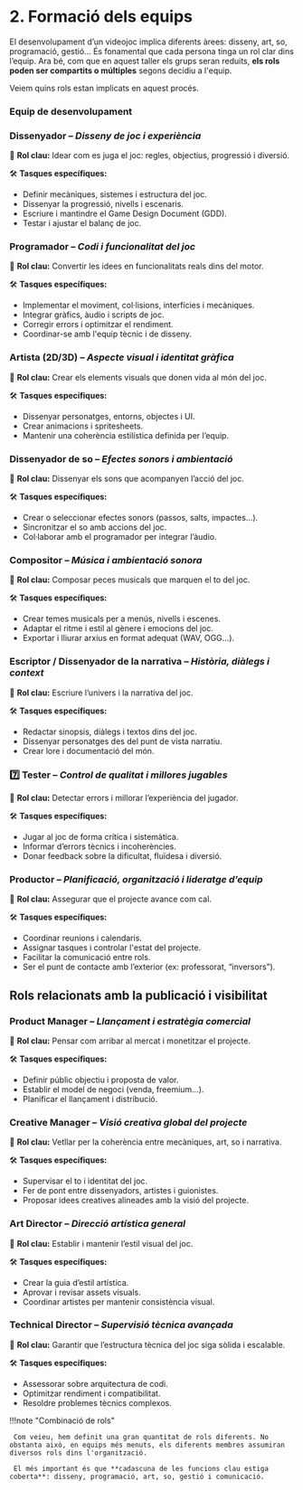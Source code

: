 # 2. Formació dels equips

El desenvolupament d’un videojoc implica diferents àrees: disseny, art, so, programació, gestió... És fonamental que cada persona tinga un rol clar dins l’equip. Ara bé, com que en aquest taller els grups seran reduits, **els rols poden ser compartits o múltiples** segons decidiu a l'equip.

Veiem quins rols estan implicats en aquest procés.

### Equip de desenvolupament

### **Dissenyador** – *Disseny de joc i experiència*

📌 **Rol clau:** Idear com es juga el joc: regles, objectius, progressió i diversió.

🛠️ **Tasques específiques:**

- Definir mecàniques, sistemes i estructura del joc.
- Dissenyar la progressió, nivells i escenaris.
- Escriure i mantindre el Game Design Document (GDD).
- Testar i ajustar el balanç de joc.

### **Programador** – *Codi i funcionalitat del joc*

📌 **Rol clau:** Convertir les idees en funcionalitats reals dins del motor.

🛠️ **Tasques específiques:**

- Implementar el moviment, col·lisions, interfícies i mecàniques.
- Integrar gràfics, àudio i scripts de joc.
- Corregir errors i optimitzar el rendiment.
- Coordinar-se amb l'equip tècnic i de disseny.

### **Artista (2D/3D)** – *Aspecte visual i identitat gràfica*

📌 **Rol clau:** Crear els elements visuals que donen vida al món del joc.

🛠️ **Tasques específiques:**

- Dissenyar personatges, entorns, objectes i UI.
- Crear animacions i spritesheets.
- Mantenir una coherència estilística definida per l’equip.

### **Dissenyador de so** – *Efectes sonors i ambientació*

📌 **Rol clau:** Dissenyar els sons que acompanyen l’acció del joc.

🛠️ **Tasques específiques:**

- Crear o seleccionar efectes sonors (passos, salts, impactes...).
- Sincronitzar el so amb accions del joc.
- Col·laborar amb el programador per integrar l’àudio.

### **Compositor** – *Música i ambientació sonora*

📌 **Rol clau:** Composar peces musicals que marquen el to del joc.

🛠️ **Tasques específiques:**

- Crear temes musicals per a menús, nivells i escenes.
- Adaptar el ritme i estil al gènere i emocions del joc.
- Exportar i lliurar arxius en format adequat (WAV, OGG...).

### **Escriptor / Dissenyador de la narrativa** – *Història, diàlegs i context*

📌 **Rol clau:** Escriure l’univers i la narrativa del joc.

🛠️ **Tasques específiques:**

- Redactar sinopsis, diàlegs i textos dins del joc.
- Dissenyar personatges des del punt de vista narratiu.
- Crear lore i documentació del món.

### 7️⃣ **Tester** – *Control de qualitat i millores jugables*

📌 **Rol clau:** Detectar errors i millorar l’experiència del jugador.

🛠️ **Tasques específiques:**

- Jugar al joc de forma crítica i sistemàtica.
- Informar d’errors tècnics i incoherències.
- Donar feedback sobre la dificultat, fluïdesa i diversió.

### **Productor** – *Planificació, organització i lideratge d’equip*

📌 **Rol clau:** Assegurar que el projecte avance com cal.

🛠️ **Tasques específiques:**

- Coordinar reunions i calendaris.
- Assignar tasques i controlar l'estat del projecte.
- Facilitar la comunicació entre rols.
- Ser el punt de contacte amb l’exterior (ex: professorat, “inversors”).

## Rols relacionats amb la publicació i visibilitat

### **Product Manager** – *Llançament i estratègia comercial*

📌 **Rol clau:** Pensar com arribar al mercat i monetitzar el projecte.

🛠️ **Tasques específiques:**

- Definir públic objectiu i proposta de valor.
- Establir el model de negoci (venda, freemium...).
- Planificar el llançament i distribució.

### **Creative Manager** – *Visió creativa global del projecte*

📌 **Rol clau:** Vetllar per la coherència entre mecàniques, art, so i narrativa.

🛠️ **Tasques específiques:**

- Supervisar el to i identitat del joc.
- Fer de pont entre dissenyadors, artistes i guionistes.
- Proposar idees creatives alineades amb la visió del projecte.

### **Art Director** – *Direcció artística general*

📌 **Rol clau:** Establir i mantenir l’estil visual del joc.

🛠️ **Tasques específiques:**

- Crear la guia d’estil artística.
- Aprovar i revisar assets visuals.
- Coordinar artistes per mantenir consistència visual.

### **Technical Director** – *Supervisió tècnica avançada*

📌 **Rol clau:** Garantir que l’estructura tècnica del joc siga sòlida i escalable.

🛠️ **Tasques específiques:**

- Assessorar sobre arquitectura de codi.
- Optimitzar rendiment i compatibilitat.
- Resoldre problemes tècnics complexos.

!!!note "Combinació de rols"

     Com veieu, hem definit una gran quantitat de rols diferents. No obstanta això, en equips més menuts, els diferents membres assumiran diversos rols dins l'organització. 
        
     El més important és que **cadascuna de les funcions clau estiga coberta**: disseny, programació, art, so, gestió i comunicació.
